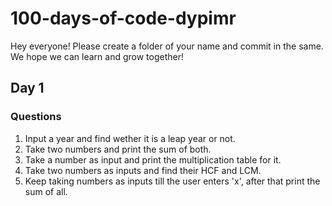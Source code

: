 # 100-days-of-code-dypimr
Hey everyone! Please create a folder of your name and commit in the same. We hope we can learn and grow together!

## Day 1
### Questions
1. Input a year and find wether it is a leap year or not.
2. Take two numbers and print the sum of both.
3. Take a number as input and print the multiplication table for it.
4. Take two numbers as inputs and find their HCF and LCM.
5. Keep taking numbers as inputs till the user enters 'x', after that print the sum of all.
